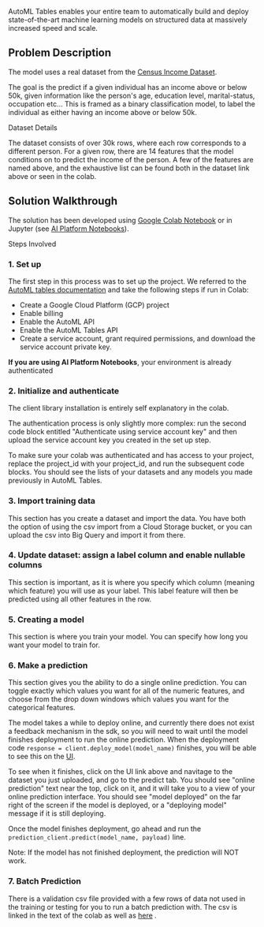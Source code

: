 AutoML Tables enables your entire team to automatically build and deploy state-of-the-art machine learning models on structured data at massively increased speed and scale.


## Problem Description
The model uses a real dataset from the [Census Income Dataset](https://archive.ics.uci.edu/ml/datasets/Census+Income).


The goal is the predict if a given individual has an income above or below 50k, given information like the person's age, education level, marital-status, occupation etc... 
This is framed as a binary classification model, to label the individual as either having an income above or below 50k.






Dataset Details


The dataset consists of over 30k rows, where each row corresponds to a different person. For a given row, there are 14 features that the model conditions on to predict the income of the person. A few of the features are named above, and the exhaustive list can be found both in the dataset link above or seen in the colab.




## Solution Walkthrough
The solution has been developed using [Google Colab Notebook](https://colab.research.google.com/notebooks/welcome.ipynb) or in Jupyter (see [AI Platform Notebooks](https://cloud.google.com/ai-platform-notebooks/)). 




Steps Involved


### 1. Set up
The first step in this process was to set up the project. We referred to the [AutoML tables documentation](https://cloud.google.com/automl-tables/docs/) and take the following steps if run in Colab:
* Create a Google Cloud Platform (GCP) project
* Enable billing
* Enable the AutoML API
* Enable the AutoML Tables API
* Create a service account, grant required permissions, and download the service account private key.

**If you are using AI Platform Notebooks**, your environment is already authenticated

### 2. Initialize and authenticate


The client library installation is entirely self explanatory in the colab. 


The authentication process is only slightly more complex: run the second code block entitled "Authenticate using service account key" and then upload the service account key you created in the set up step.


To make sure your colab was authenticated and has access to your project, replace the project_id with your project_id, and run the subsequent code blocks. You should see the lists of your datasets and any models you made previously in AutoML Tables.


### 3. Import training data


This section has you create a dataset and import the data. You have both the option of using the csv import from a Cloud Storage bucket, or you can upload the csv into Big Query and import it from there. 




### 4. Update dataset: assign a label column and enable nullable columns


This section is important, as it is where you specify which column (meaning which feature) you will use as your label. This label feature will then be predicted using all other features in the row.


### 5. Creating a model


This section is where you train your model. You can specify how long you want your model to train for. 


### 6. Make a prediction


This section gives you the ability to do a single online prediction. You can toggle exactly which values you want for all of the numeric features, and choose from the drop down windows which values you want for the categorical features. 


The model takes a while to deploy online, and currently there does not exist a feedback mechanism in the sdk, so you will need to wait until the model finishes deployment to run the online prediction.
When the deployment code ```response = client.deploy_model(model_name)``` finishes, you will be able to see this on the [UI](https://console.cloud.google.com/automl-tables). 


To see when it finishes, click on the UI link above and navitage to the dataset you just uploaded, and go to the predict tab. You should see "online prediction" text near the top, click on it, and it will take you to a view of your online prediction interface. You should see "model deployed" on the far right of the screen if the model is deployed, or a "deploying model" message if it is still deploying.


Once the model finishes deployment, go ahead and run the ```prediction_client.predict(model_name, payload)``` line.


Note: If the model has not finished deployment, the prediction will NOT work.


### 7. Batch Prediction


There is a validation csv file provided with a few rows of data not used in the training or testing for you to run a batch prediction with. The csv is linked in the text of the colab as well as [here](https://storage.cloud.google.com/cloud-ml-data/automl-tables/notebooks/census_income_batch_prediction_input.csv) .
